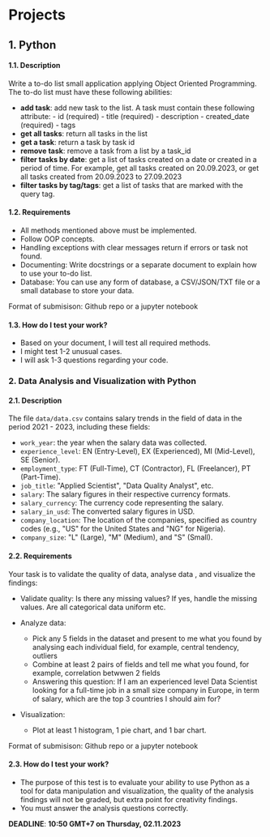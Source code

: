 # Projects

## 1. Python

#### 1.1. Description

Write a to-do list small application applying Object Oriented Programming. The to-do list must have these following abilities:

- **add task**: add new task to the list. A task must contain these following attribute:
        - id (required)
        - title (required)
        - description
        - created_date (required)
        - tags
- **get all tasks**: return all tasks in the list
- **get a task**: return a task by task id
- **remove task**: remove a task from a list by a task_id
- **filter tasks by date**: get a list of tasks created on a date or created in a period of time. For example, get all tasks created on 20.09.2023, or get all tasks created from 20.09.2023 to 27.09.2023
- **filter tasks by tag/tags**: get a list of tasks that are marked with the query tag.

#### 1.2. Requirements
- All methods mentioned above must be implemented.
- Follow OOP concepts.
- Handling exceptions with clear messages return if errors or task not found.
- Documenting: Write docstrings or a separate document to explain how to use your to-do list.
- Database: You can use any form of database, a CSV/JSON/TXT file or a small database to store your data.

Format of submisison: Github repo or a jupyter notebook

#### 1.3. How do I test your work?
- Based on your document, I will test all required methods.
- I might test 1-2 unusual cases.
- I will ask 1-3 questions regarding your code.


### 2. Data Analysis and Visualization with Python

#### 2.1. Description
The file `data/data.csv` contains salary trends in the field of data in the period 2021 - 2023, including these fields:

- `work_year`: the year when the salary data was collected.
- `experience_level`: EN (Entry-Level), EX (Experienced), MI (Mid-Level), SE (Senior).
- `employment_type`: FT (Full-Time), CT (Contractor), FL (Freelancer), PT (Part-Time).
- `job_title`: "Applied Scientist", "Data Quality Analyst", etc.
- `salary`: The salary figures in their respective currency formats.
- `salary_currency`: The currency code representing the salary.
- `salary_in_usd`: The converted salary figures in USD.
- `company_location`: The location of the companies, specified as country codes (e.g., "US" for the United States and "NG" for Nigeria).
- `company_size`: "L" (Large), "M" (Medium), and "S" (Small).

#### 2.2. Requirements

Your task is to validate the quality of data, analyse data , and visualize the findings:

- Validate quality: Is there any missing values? If yes, handle the missing values. Are all categorical data uniform etc.

- Analyze data:
    - Pick any 5 fields in the dataset and present to me what you found by analysing each individual field, for example, central tendency, outliers
    - Combine at least 2 pairs of fields and tell me what you found, for example, correlation betwwen 2 fields
    - Answering this question: If I am an experienced level Data Scientist looking for a full-time job in a small size company in Europe, in term of salary, which are the top 3 countries I should aim for?

- Visualization:
    - Plot at least 1 histogram, 1 pie chart, and 1 bar chart.

Format of submisison: Github repo or a jupyter notebook

#### 2.3. How do I test your work?

- The purpose of this test is to evaluate your ability to use Python as a tool for data manipulation and visualization, the quality of the analysis findings will not be graded, but extra point for creativity findings.
- You must answer the analysis questions correctly.

**DEADLINE**: **10:50 GMT+7 on Thursday, 02.11.2023**
